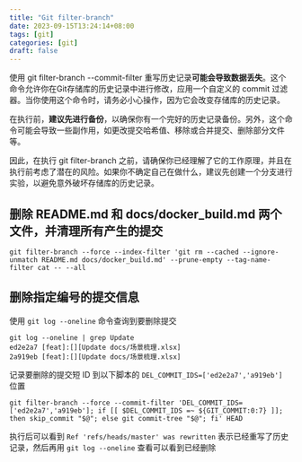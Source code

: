 ```yaml
---
title: "Git filter-branch"
date: 2023-09-15T13:24:14+08:00
tags: [git]
categories: [git]
draft: false
---
```


使用 git filter-branch --commit-filter 重写历史记录**可能会导致数据丢失**。这个命令允许你在Git存储库的历史记录中进行修改，应用一个自定义的 commit 过滤器。当你使用这个命令时，请务必小心操作，因为它会改变存储库的历史记录。

在执行前，**建议先进行备份**，以确保你有一个完好的历史记录备份。另外，这个命令可能会导致一些副作用，如更改提交哈希值、移除或合并提交、删除部分文件等。

因此，在执行 git filter-branch 之前，请确保你已经理解了它的工作原理，并且在执行前考虑了潜在的风险。如果你不确定自己在做什么，建议先创建一个分支进行实验，以避免意外破坏存储库的历史记录。

## 删除 README.md 和 docs/docker_build.md 两个文件，并清理所有产生的提交

```shell
git filter-branch --force --index-filter 'git rm --cached --ignore-unmatch README.md docs/docker_build.md' --prune-empty --tag-name-filter cat -- --all
```

## 删除指定编号的提交信息

使用 `git log --oneline` 命令查询到要删除提交

```shell
git log --oneline | grep Update
ed2e2a7 [feat]:[][Update docs/场景梳理.xlsx]
2a919eb [feat]:[][Update docs/场景梳理.xlsx]
```

记录要删除的提交短 ID 到以下脚本的 `DEL_COMMIT_IDS=['ed2e2a7','a919eb']` 位置

```shell
git filter-branch --force --commit-filter 'DEL_COMMIT_IDS=['ed2e2a7','a919eb']; if [[ $DEL_COMMIT_IDS =~ ${GIT_COMMIT:0:7} ]]; then skip_commit "$@"; else git commit-tree "$@"; fi' HEAD
```

执行后可以看到 `Ref 'refs/heads/master' was rewritten` 表示已经重写了历史记录，然后再用 `git log --oneline` 查看可以看到已经删除
